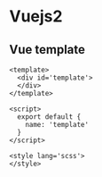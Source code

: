 # Vuejs2

## Vue template
```vue
<template>
  <div id='template'>
  </div>
</template>

<script>
  export default {
    name: 'template'
  }
</script>

<style lang='scss'>
</style>
```

